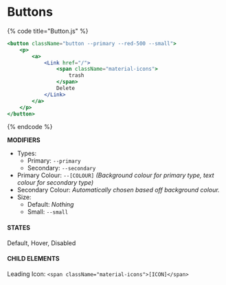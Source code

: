 # Buttons

{% code title="Button.js" %}
```jsx
<button className="button --primary --red-500 --small">
    <p>
        <a>
            <Link href="/">
                <span className="material-icons">
                    trash
                </span>
                Delete
            </Link>
        </a>
    </p>
</button>
```
{% endcode %}

**MODIFIERS**

* Types:&#x20;
  * Primary: `--primary`
  * Secondary: `--secondary`
* Primary Colour: `--[COLOUR]` _(Background colour for primary type, text colour for secondary type)_
* Secondary Colour: _Automatically chosen based off background colour._&#x20;
* Size:&#x20;
  * Default: _Nothing_&#x20;
  * Small: `--small`

#### **STATES**

Default, Hover, Disabled

#### **CHILD ELEMENTS**

Leading Icon: `<span className="material-icons">[ICON]</span>`
